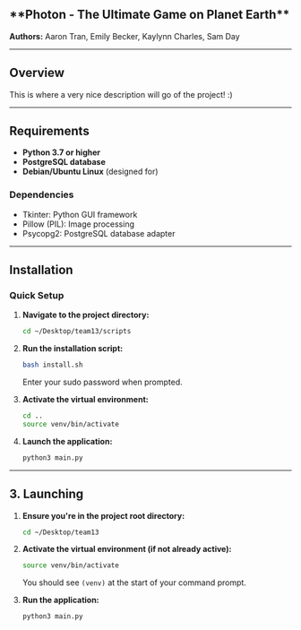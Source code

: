 <h2>**Photon - The Ultimate Game on Planet Earth**</h2>

**Authors:** Aaron Tran, Emily Becker, Kaylynn Charles, Sam Day  

---

## Overview
This is where a very nice description will go of the project! :)

---

## Requirements

- **Python 3.7 or higher**
- **PostgreSQL database**
- **Debian/Ubuntu Linux** (designed for)

### Dependencies
- Tkinter: Python GUI framework
- Pillow (PIL): Image processing
- Psycopg2: PostgreSQL database adapter

---

## Installation

### Quick Setup

1. **Navigate to the project directory:**
   ```bash
   cd ~/Desktop/team13/scripts
   ```

2. **Run the installation script:**
   ```bash
   bash install.sh
   ```
   
   Enter your sudo password when prompted.

3. **Activate the virtual environment:**
   ```bash
   cd ..
   source venv/bin/activate
   ```

4. **Launch the application:**
   ```bash
   python3 main.py
   ```

---

## 3. Launching

1. **Ensure you're in the project root directory:**
   ```bash
   cd ~/Desktop/team13
   ```

2. **Activate the virtual environment (if not already active):**
   ```bash
   source venv/bin/activate
   ```
   
   You should see `(venv)` at the start of your command prompt.

3. **Run the application:**
   ```bash
   python3 main.py
   ```






